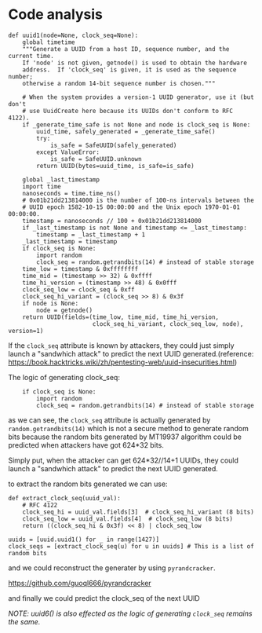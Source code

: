 # Code analysis

```
def uuid1(node=None, clock_seq=None):
    global timetime
    """Generate a UUID from a host ID, sequence number, and the current time.
    If 'node' is not given, getnode() is used to obtain the hardware
    address.  If 'clock_seq' is given, it is used as the sequence number;
    otherwise a random 14-bit sequence number is chosen."""

    # When the system provides a version-1 UUID generator, use it (but don't
    # use UuidCreate here because its UUIDs don't conform to RFC 4122).
    if _generate_time_safe is not None and node is clock_seq is None:
        uuid_time, safely_generated = _generate_time_safe()
        try:
            is_safe = SafeUUID(safely_generated)
        except ValueError:
            is_safe = SafeUUID.unknown
        return UUID(bytes=uuid_time, is_safe=is_safe)

    global _last_timestamp
    import time
    nanoseconds = time.time_ns()
    # 0x01b21dd213814000 is the number of 100-ns intervals between the
    # UUID epoch 1582-10-15 00:00:00 and the Unix epoch 1970-01-01 00:00:00.
    timestamp = nanoseconds // 100 + 0x01b21dd213814000
    if _last_timestamp is not None and timestamp <= _last_timestamp:
        timestamp = _last_timestamp + 1
    _last_timestamp = timestamp
    if clock_seq is None:
        import random
        clock_seq = random.getrandbits(14) # instead of stable storage
    time_low = timestamp & 0xffffffff
    time_mid = (timestamp >> 32) & 0xffff
    time_hi_version = (timestamp >> 48) & 0x0fff
    clock_seq_low = clock_seq & 0xff
    clock_seq_hi_variant = (clock_seq >> 8) & 0x3f
    if node is None:
        node = getnode()
    return UUID(fields=(time_low, time_mid, time_hi_version,
                        clock_seq_hi_variant, clock_seq_low, node), version=1)
```

If the `clock_seq` attribute is known by attackers, they could just simply launch a "sandwhich attack" to predict the next UUID generated.(reference: https://book.hacktricks.wiki/zh/pentesting-web/uuid-insecurities.html)

The logic of generating clock_seq:

```
    if clock_seq is None:
        import random
        clock_seq = random.getrandbits(14) # instead of stable storage
```

as we can see, the `clock_seq` attribute is actually generated by `random.getrandbits(14)` which is not a secure method to generate random bits because the random bits generated by MT19937 algorithm could be predicted when attackers have got 624*32 bits.

Simply put, when the attacker can get 624*32//14+1 UUIDs, they could launch a "sandwhich attack" to predict the next UUID generated.

to extract the random bits generated we can use:

```
def extract_clock_seq(uuid_val):
	# RFC 4122
    clock_seq_hi = uuid_val.fields[3]  # clock_seq_hi_variant (8 bits)
    clock_seq_low = uuid_val.fields[4]  # clock_seq_low (8 bits)
    return ((clock_seq_hi & 0x3f) << 8) | clock_seq_low

uuids = [uuid.uuid1() for _ in range(1427)]
clock_seqs = [extract_clock_seq(u) for u in uuids] # This is a list of random bits
```

and we could reconstruct the generater by using `pyrandcracker`.

https://github.com/guoql666/pyrandcracker

and finally we could predict the clock_seq of the next UUID

*NOTE: uuid6() is also effected as the logic of generating `clock_seq` remains the same.*
